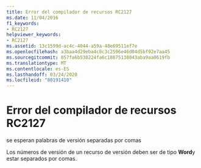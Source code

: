 ```yaml
---
title: Error del compilador de recursos RC2127
ms.date: 11/04/2016
f1_keywords:
- RC2127
helpviewer_keywords:
- RC2127
ms.assetid: 13c1599d-ac4c-4044-a59a-48e69511ef7e
ms.openlocfilehash: a3baa4d29eba4c8c3c2596e46d04d5bf92e7aa45
ms.sourcegitcommit: 857fa6b530224fa6c18675138043aba9aa0619fb
ms.translationtype: MT
ms.contentlocale: es-ES
ms.lasthandoff: 03/24/2020
ms.locfileid: "80191410"
---
```

# <a name="resource-compiler-error-rc2127"></a>Error del compilador de recursos RC2127

se esperan palabras de versión separadas por comas

Los números de versión de un recurso de versión deben ser de tipo **Word**y estar separados por comas.
